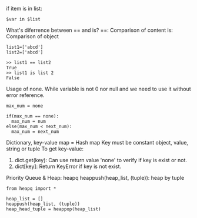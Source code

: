if item is in list:
```
$var in $list
```

What's diferrence between == and is?
 ==: Comparison of content
 is: Comparison of object
```
list1=['abcd']
list2=['abcd']

>> list1 == list2
True
>> list1 is list 2
False

```

Usage of none.
While variable is not 0 nor null and we need to use it without error reference.
```
max_num = none

if(max_num == none):
  max_num = num
else(max_num < next_num):
  max_num = next_num

```

Dictionary, key-value map = Hash map
Key must be constant object, value, string or tuple
To get key-value:
1. dict.get(key): Can use return value 'none' to verify if key is exist or not.
2. dict[key]: Return KeyError if key is not exist.


Priority Queue & Heap: heapq
heappush(heap_list, (tuple)): heap by tuple
```
from heapq import *

heap_list = []
heappush(heap_list, (tuple))
heap_head_tuple = heappop(heap_list)

```
